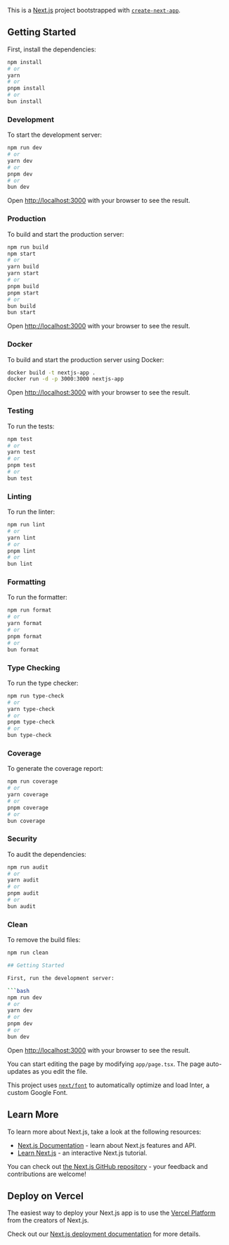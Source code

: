 This is a [Next.js](https://nextjs.org/) project bootstrapped with [`create-next-app`](https://github.com/vercel/next.js/tree/canary/packages/create-next-app).

## Getting Started

First, install the dependencies:

```bash
npm install
# or
yarn
# or
pnpm install
# or
bun install
```

### Development

To start the development server:

```bash
npm run dev
# or
yarn dev
# or
pnpm dev
# or
bun dev
```

Open [http://localhost:3000](http://localhost:3000) with your browser to see the result.

### Production

To build and start the production server:

```bash
npm run build
npm start
# or
yarn build
yarn start
# or
pnpm build
pnpm start
# or
bun build
bun start
```

Open [http://localhost:3000](http://localhost:3000) with your browser to see the result.

### Docker

To build and start the production server using Docker:

```bash
docker build -t nextjs-app .
docker run -d -p 3000:3000 nextjs-app
```

Open [http://localhost:3000](http://localhost:3000) with your browser to see the result.

### Testing

To run the tests:

```bash
npm test
# or
yarn test
# or
pnpm test
# or
bun test
```

### Linting

To run the linter:

```bash
npm run lint
# or
yarn lint
# or
pnpm lint
# or
bun lint
```

### Formatting

To run the formatter:

```bash
npm run format
# or
yarn format
# or
pnpm format
# or
bun format
```

### Type Checking

To run the type checker:

```bash
npm run type-check
# or
yarn type-check
# or
pnpm type-check
# or
bun type-check
```

### Coverage

To generate the coverage report:

```bash
npm run coverage
# or
yarn coverage
# or
pnpm coverage
# or
bun coverage
```

### Security

To audit the dependencies:

```bash
npm run audit
# or
yarn audit
# or
pnpm audit
# or
bun audit
```

### Clean

To remove the build files:

```bash
npm run clean

## Getting Started

First, run the development server:

```bash
npm run dev
# or
yarn dev
# or
pnpm dev
# or
bun dev
```

Open [http://localhost:3000](http://localhost:3000) with your browser to see the result.

You can start editing the page by modifying `app/page.tsx`. The page auto-updates as you edit the file.

This project uses [`next/font`](https://nextjs.org/docs/basic-features/font-optimization) to automatically optimize and load Inter, a custom Google Font.

## Learn More

To learn more about Next.js, take a look at the following resources:

- [Next.js Documentation](https://nextjs.org/docs) - learn about Next.js features and API.
- [Learn Next.js](https://nextjs.org/learn) - an interactive Next.js tutorial.

You can check out [the Next.js GitHub repository](https://github.com/vercel/next.js/) - your feedback and contributions are welcome!

## Deploy on Vercel

The easiest way to deploy your Next.js app is to use the [Vercel Platform](https://vercel.com/new?utm_medium=default-template&filter=next.js&utm_source=create-next-app&utm_campaign=create-next-app-readme) from the creators of Next.js.

Check out our [Next.js deployment documentation](https://nextjs.org/docs/deployment) for more details.
